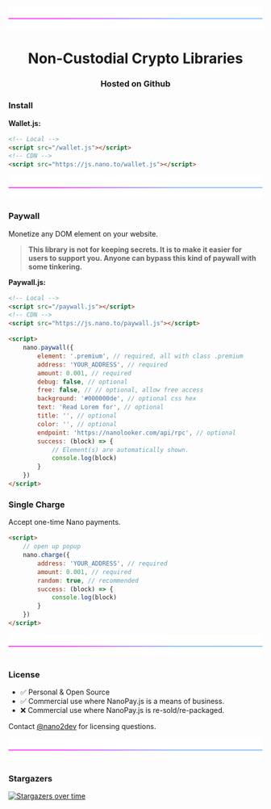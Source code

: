 ![line](https://github.com/fwd/n2/raw/master/.github/line.png)

<h1 align="center">Non-Custodial Crypto Libraries</h1>

<h3 align="center">Hosted on Github</h3>

### Install

**Wallet.js:**
```html
<!-- Local -->
<script src="/wallet.js"></script>
<!-- CDN -->
<script src="https://js.nano.to/wallet.js"></script>
```

![line](https://github.com/fwd/n2/raw/master/.github/line.png)

### Paywall

Monetize any DOM element on your website.

> **This library is not for keeping secrets. It is to make it easier for users to support you. Anyone can bypass this kind of  paywall with some tinkering.**


**Paywall.js:**
```html
<!-- Local -->
<script src="/paywall.js"></script>
<!-- CDN -->
<script src="https://js.nano.to/paywall.js"></script>
```

```html
<script>
    nano.paywall({ 
        element: '.premium', // required, all with class .premium
        address: 'YOUR_ADDRESS', // required
        amount: 0.001, // required
        debug: false, // optional
        free: false, // // optional, allow free access
        background: '#000000de', // optional css hex
        text: 'Read Lorem for', // optional
        title: '', // optional
        color: '', // optional
        endpoint: 'https://nanolooker.com/api/rpc', // optional
        success: (block) => {
            // Element(s) are automatically shown.
            console.log(block)
        }
    })
</script>
```

### Single Charge

Accept one-time Nano payments.

```html
<script>
    // open up popup
    nano.charge({ 
        address: 'YOUR_ADDRESS', // required
        amount: 0.001, // required
        random: true, // recommended
        success: (block) => {
            console.log(block)
        }
    })
</script>
```

![line](https://github.com/fwd/n2/raw/master/.github/line.png)

### License

- ✅ Personal & Open Source
- ✅ Commercial use where NanoPay.js is a means of business.
- ❌ Commercial use where NanoPay.js is re-sold/re-packaged.

Contact [@nano2dev](mailto:support@nano.to) for licensing questions.

![line](https://github.com/fwd/n2/raw/master/.github/line.png)

### Stargazers

[![Stargazers over time](https://starchart.cc/fwd/nano-pay.svg)](https://github.com/fwd/nano-pay)
